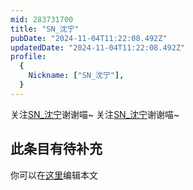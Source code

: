 ```yaml
---
mid: 283731700
title: "SN_沈宁"
pubDate: "2024-11-04T11:22:08.492Z"
updatedDate: "2024-11-04T11:22:08.492Z"
profile:
  {
    Nickname: ["SN_沈宁"],
  }
---
```


关注[SN_沈宁](https://space.bilibili.com/283731700)谢谢喵~ 关注[SN_沈宁](https://space.bilibili.com/283731700)谢谢喵~

## 此条目有待补充
你可以在[这里](https://github.com/Yuhanawa/VTuber.ICU/edit/master/src/content/v/SN_沈宁/index.md)编辑本文

